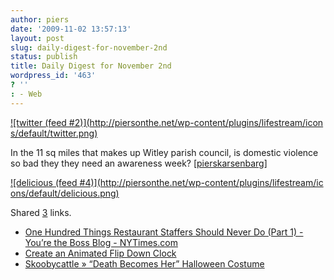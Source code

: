 ```yaml
---
author: piers
date: '2009-11-02 13:57:13'
layout: post
slug: daily-digest-for-november-2nd
status: publish
title: Daily Digest for November 2nd
wordpress_id: '463'
? ''
: - Web
---
```


[![twitter (feed #2)](http://piersonthe.net/wp-content/plugins/lifestream/icon
s/default/twitter.png)](http://twitter.com/pierskarsenbarg/statuses/5361781791
)

In the 11 sq miles that makes up Witley parish council, is domestic violence
so bad they they need an awareness week?
[[pierskarsenbarg](http://twitter.com/pierskarsenbarg/statuses/5361781791)]

[![delicious (feed #4)](http://piersonthe.net/wp-content/plugins/lifestream/ic
ons/default/delicious.png)](http://del.icio.us/piersk)

Shared [3](void(0);) links.

  * [One Hundred Things Restaurant Staffers Should Never Do (Part 1) - You’re the Boss Blog - NYTimes.com](http://boss.blogs.nytimes.com/2009/10/29/one-hundred-things-restaurant-staffers-should-never-do-part-one/)
  * [Create an Animated Flip Down Clock](http://nettuts.s3.amazonaws.com/470_clock/Source/index.html)
  * [Skoobycattle » “Death Becomes Her” Halloween Costume](http://skoobycattle.evanbooth.com/2008/11/06/death-becomes-her-halloween-costume/)

